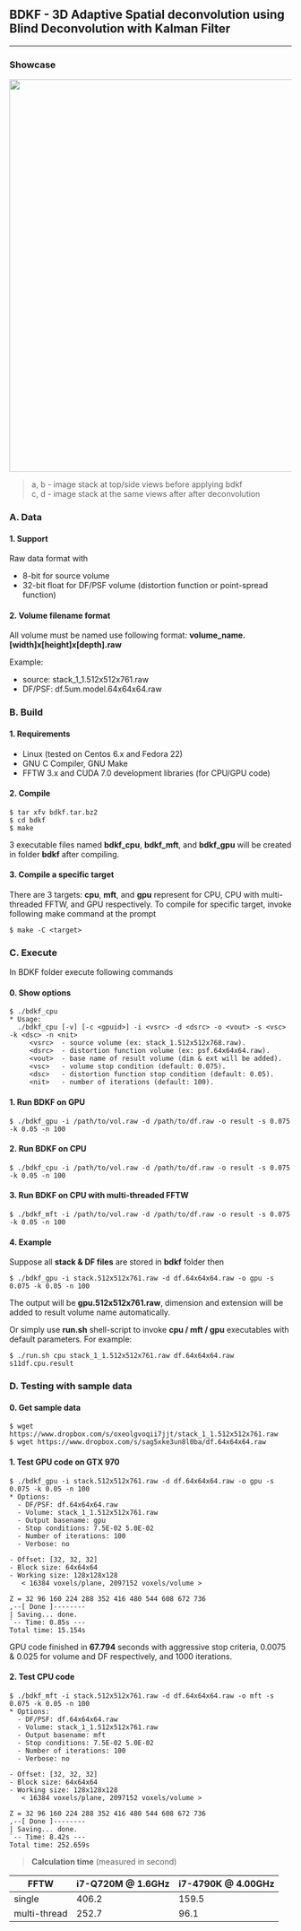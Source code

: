 ## BDKF - 3D Adaptive Spatial deconvolution using Blind Deconvolution with Kalman Filter
----------------------------------------------------------------------------------------

### Showcase
<img src="http://lamdao.github.io/bdkf/showcase.png" width="700px"/>

> a, b - image stack at top/side views before applying bdkf  
> c, d - image stack at the same views after after deconvolution

### A. Data

#### 1. Support

Raw data format with
- 8-bit for source volume
- 32-bit float for DF/PSF volume (distortion function or point-spread function)

#### 2. Volume filename format

All volume must be named use following format: **volume_name.[width]x[height]x[depth].raw**

Example:  
* source: stack_1_1.512x512x761.raw
* DF/PSF: df.5um.model.64x64x64.raw

### B. Build

#### 1. Requirements

- Linux (tested on Centos 6.x and Fedora 22)
- GNU C Compiler, GNU Make
- FFTW 3.x and CUDA 7.0 development libraries (for CPU/GPU code)

#### 2. Compile

    $ tar xfv bdkf.tar.bz2
    $ cd bdkf
    $ make

3 executable files named **bdkf_cpu**, **bdkf_mft**, and **bdkf_gpu** will be created in folder **bdkf** after compiling.

#### 3. Compile a specific target

There are 3 targets: **cpu**, **mft**, and **gpu** represent for CPU, CPU with multi-threaded FFTW, and GPU respectively. To compile for specific target, invoke following make command at the prompt

    $ make -C <target>

### C. Execute

In BDKF folder execute following commands

#### 0. Show options

    $ ./bdkf_cpu
    * Usage:
      ./bdkf_cpu [-v] [-c <gpuid>] -i <vsrc> -d <dsrc> -o <vout> -s <vsc> -k <dsc> -n <nit>
         <vsrc>  - source volume (ex: stack_1.512x512x768.raw).
         <dsrc>  - distortion function volume (ex: psf.64x64x64.raw).
         <vout>  - base name of result volume (dim & ext will be added).
         <vsc>   - volume stop condition (default: 0.075).
         <dsc>   - distortion function stop condition (default: 0.05).
         <nit>   - number of iterations (default: 100).

#### 1. Run BDKF on GPU

    $ ./bdkf_gpu -i /path/to/vol.raw -d /path/to/df.raw -o result -s 0.075 -k 0.05 -n 100

#### 2. Run BDKF on CPU

    $ ./bdkf_cpu -i /path/to/vol.raw -d /path/to/df.raw -o result -s 0.075 -k 0.05 -n 100

#### 3. Run BDKF on CPU with multi-threaded FFTW

    $ ./bdkf_mft -i /path/to/vol.raw -d /path/to/df.raw -o result -s 0.075 -k 0.05 -n 100

#### 4. Example

Suppose all **stack & DF files** are stored in **bdkf** folder then

    $ ./bdkf_gpu -i stack.512x512x761.raw -d df.64x64x64.raw -o gpu -s 0.075 -k 0.05 -n 100

The output will be **gpu.512x512x761.raw**, dimension and extension will be added to result volume name automatically.

Or simply use **run.sh** shell-script to invoke **cpu / mft / gpu** executables with default parameters. For example:

    $ ./run.sh cpu stack_1_1.512x512x761.raw df.64x64x64.raw s11df.cpu.result

### D. Testing with sample data

#### 0. Get sample data

    $ wget https://www.dropbox.com/s/oxeolgvoqii7jjt/stack_1_1.512x512x761.raw
    $ wget https://www.dropbox.com/s/sag5xke3un8l0ba/df.64x64x64.raw

#### 1. Test GPU code on GTX 970

    $ ./bdkf_gpu -i stack.512x512x761.raw -d df.64x64x64.raw -o gpu -s 0.075 -k 0.05 -n 100
    * Options:
      - DF/PSF: df.64x64x64.raw
      - Volume: stack_1_1.512x512x761.raw
      - Output basename: gpu
      - Stop conditions: 7.5E-02 5.0E-02
      - Number of iterations: 100
      - Verbose: no
    
    - Offset: [32, 32, 32]
    - Block size: 64x64x64
    - Working size: 128x128x128
       < 16384 voxels/plane, 2097152 voxels/volume >

    Z = 32 96 160 224 288 352 416 480 544 608 672 736  
    ,--[ Done ]--------
    | Saving... done.
    `-- Time: 0.85s ---
    Total time: 15.154s

GPU code finished in **67.794** seconds with aggressive stop criteria, 0.0075 & 0.025 for volume and DF respectively, and 1000 iterations.

#### 2. Test CPU code

    $ ./bdkf_mft -i stack.512x512x761.raw -d df.64x64x64.raw -o mft -s 0.075 -k 0.05 -n 100
    * Options:
      - DF/PSF: df.64x64x64.raw
      - Volume: stack_1_1.512x512x761.raw
      - Output basename: mft
      - Stop conditions: 7.5E-02 5.0E-02
      - Number of iterations: 100
      - Verbose: no
    
    - Offset: [32, 32, 32]
    - Block size: 64x64x64
    - Working size: 128x128x128
       < 16384 voxels/plane, 2097152 voxels/volume >

    Z = 32 96 160 224 288 352 416 480 544 608 672 736  
    ,--[ Done ]--------
    | Saving... done.
    `-- Time: 8.42s ---
    Total time: 252.659s

> **Calculation time** (measured in second)

|     FFTW     | i7-Q720M @ 1.6GHz | i7-4790K @ 4.00GHz |
|--------------|-------------------|--------------------|
|    single    |       406.2       |       159.5        |
| multi-thread |       252.7       |        96.1        |

